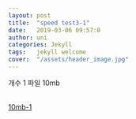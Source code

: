 ```yaml
---
layout: post
title:  "speed test3-1"
date:   2019-03-06 09:57:0
author: uni
categories: Jekyll
tags:	jekyll welcome
cover:  "/assets/header_image.jpg"
---
```

개수 1 파일 10mb

<br/>
<a href="/assets/files/10mb.zip">10mb-1</a>
<br/>
